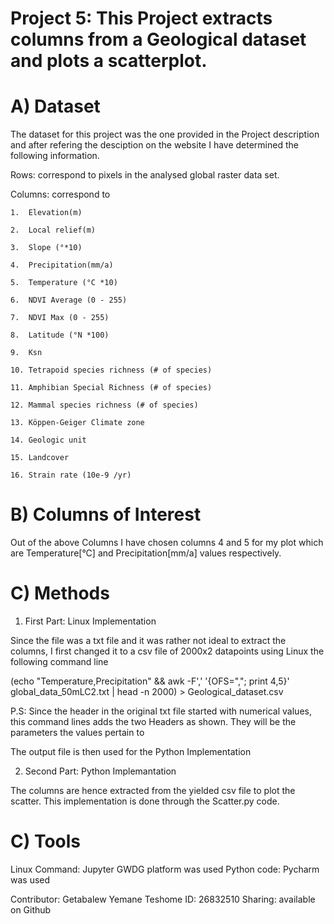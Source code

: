 # Project 5:  This Project extracts columns from a Geological dataset and plots a scatterplot.

# A) Dataset
The dataset for this project was the one provided in the Project description and after refering the desciption on the website I have determined the following information.

Rows: correspond to pixels in the analysed global raster data set.

Columns: correspond to

    1.	Elevation(m)                  

    2.	Local relief(m)
    
    3.	Slope (°*10)
    
    4.	Precipitation(mm/a)
    
    5.	Temperature (°C *10)
    
    6.	NDVI Average (0 - 255)
    
    7.	NDVI Max (0 - 255)
    
    8.	Latitude (°N *100)
    
    9.	Ksn
    
    10.	Tetrapoid species richness (# of species)
    
    11.	Amphibian Special Richness (# of species)
    
    12.	Mammal species richness (# of species)
    
    13.	Köppen-Geiger Climate zone
    
    14.	Geologic unit
    
    15.	Landcover
    
    16.	Strain rate (10e-9 /yr)


# B) Columns of Interest
Out of the above Columns I have chosen columns 4 and 5 for my plot which are Temperature[°C] and Precipitation[mm/a] values respectively.

# C) Methods

1) First Part: Linux Implementation

Since the file was a txt file and it was rather not ideal to extract the columns, I first changed it to a csv file of 2000x2 datapoints using 
Linux the following command line

(echo "Temperature,Precipitation" && awk -F',' '{OFS=","; print $4,$5}' global_data_50mLC2.txt | head -n 2000) > Geological_dataset.csv

P.S: Since the header in the original txt file started with numerical values, this command lines adds the two Headers as shown. They will be the parameters the
values pertain to

The output file is then used for the Python Implementation

2) Second Part: Python Implemantation

The columns are hence extracted from the yielded csv file to plot the scatter. This implementation is done through the Scatter.py code.

# C) Tools

Linux Command: Jupyter GWDG platform was used
Python code: Pycharm was used

Contributor: Getabalew Yemane Teshome
ID: 26832510
Sharing: available on Github

